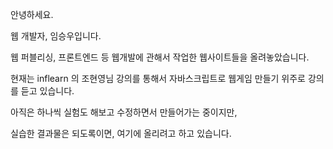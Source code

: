 안녕하세요.

웹 개발자, 임승우입니다.

웹 퍼블리싱, 프론트엔드 등 웹개발에 관해서 작업한 웹사이트들을 올려놓았습니다.

현재는 inflearn 의 조현영님 강의를 통해서 자바스크립트로 웹게임 만들기 위주로 강의를 듣고 있습니다.

아직은 하나씩 실험도 해보고 수정하면서 만들어가는 중이지만,

실습한 결과물은 되도록이면, 여기에 올리려고 하고 있습니다.
